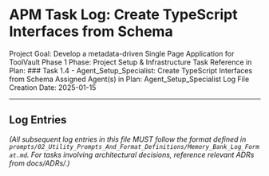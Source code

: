 # APM Task Log: Create TypeScript Interfaces from Schema

Project Goal: Develop a metadata-driven Single Page Application for ToolVault Phase 1
Phase: Project Setup & Infrastructure
Task Reference in Plan: ### Task 1.4 - Agent_Setup_Specialist: Create TypeScript Interfaces from Schema
Assigned Agent(s) in Plan: Agent_Setup_Specialist
Log File Creation Date: 2025-01-15

---

## Log Entries

*(All subsequent log entries in this file MUST follow the format defined in `prompts/02_Utility_Prompts_And_Format_Definitions/Memory_Bank_Log_Format.md`. For tasks involving architectural decisions, reference relevant ADRs from docs/ADRs/.)*